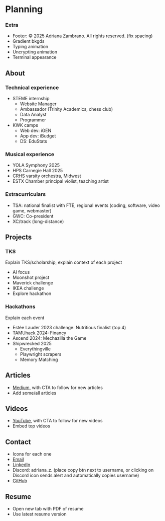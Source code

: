 # Planning

### Extra
- Footer: &copy; 2025 Adriana Zambrano. All rights reserved. (fix spacing)
- Gradient bkgds
- Typing animation
- Uncrypting animation
- Terminal appearance

## About

### Technical experience
- STEME internship
    - Website Manager
    - Ambassador (Trinity Academics, chess club)
    - Data Analyst
    - Programmer
- KWK camps
    - Web dev: iGEN
    - App dev: iBudget
    - DS: EduStats

### Musical experience
- YOLA Symphony 2025
- HPS Carnegie Hall 2025
- CRHS varsity orchestra, Midwest
- ESTX Chamber principal violist, teaching artist

### Extracurriculars
- TSA: national finalist with FTE, regional events (coding, software, video game, webmaster)
- GWC: Co-president
- XC/track (long-distance)

## Projects

### TKS
Explain TKS/scholarship, explain context of each project
- AI focus
- Moonshot project
- Maverick challenge
- IKEA challenge
- Explore hackathon

### Hackathons
Explain each event
- Estée Lauder 2023 challenge: Nutritious finalist (top 4)
- TAMUhack 2024: Financy
- Ascend 2024: Mechazilla the Game
- Shipwrecked 2025
    - Everythingville
    - Playwright scrapers
    - Memory Matching

## Articles
- [Medium](https://medium.com/@aszm), with CTA to follow for new articles
- Add some/all articles

## Videos
- [YouTube](https://www.youtube.com/@aszm), with CTA to follow for new videos
- Embed top videos

## Contact
- Icons for each one
- [Email](mailto:adrianasofia.zambrano@gmail.com)
- [LinkedIn](https://www.linkedin.com/in/adrianazambrano2009)
- Discord: adriana_z. (place copy btn next to username, or clicking on Discord icon sends alert and automatically copies username)
- [GitHub](https://github.com/aszm101)

## Resume
- Open new tab with PDF of resume
- Use latest resume version